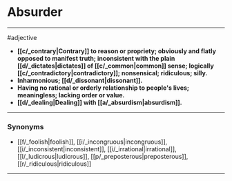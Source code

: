 # Absurder
---
#adjective
- **[[c/_contrary|Contrary]] to reason or propriety; obviously and flatly opposed to manifest truth; inconsistent with the plain [[d/_dictates|dictates]] of [[c/_common|common]] sense; logically [[c/_contradictory|contradictory]]; nonsensical; ridiculous; silly.**
- **Inharmonious; [[d/_dissonant|dissonant]].**
- **Having no rational or orderly relationship to people's lives; meaningless; lacking order or value.**
- **[[d/_dealing|Dealing]] with [[a/_absurdism|absurdism]].**
---
### Synonyms
- [[f/_foolish|foolish]], [[i/_incongruous|incongruous]], [[i/_inconsistent|inconsistent]], [[i/_irrational|irrational]], [[l/_ludicrous|ludicrous]], [[p/_preposterous|preposterous]], [[r/_ridiculous|ridiculous]]
---
